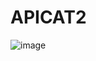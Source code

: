 # APICAT2
![image](https://user-images.githubusercontent.com/54940545/118105527-297ef180-b3e5-11eb-836e-35ee4b8553ba.png)
